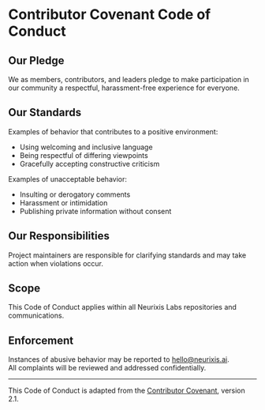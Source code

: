 # Contributor Covenant Code of Conduct

## Our Pledge

We as members, contributors, and leaders pledge to make participation in our community a respectful, harassment-free experience for everyone.

## Our Standards

Examples of behavior that contributes to a positive environment:
- Using welcoming and inclusive language
- Being respectful of differing viewpoints
- Gracefully accepting constructive criticism

Examples of unacceptable behavior:
- Insulting or derogatory comments
- Harassment or intimidation
- Publishing private information without consent

## Our Responsibilities

Project maintainers are responsible for clarifying standards and may take action when violations occur.

## Scope

This Code of Conduct applies within all Neurixis Labs repositories and communications.

## Enforcement

Instances of abusive behavior may be reported to [hello@neurixis.ai](mailto:hello@neurixis.ai).  
All complaints will be reviewed and addressed confidentially.

---

This Code of Conduct is adapted from the [Contributor Covenant](https://www.contributor-covenant.org/), version 2.1.
